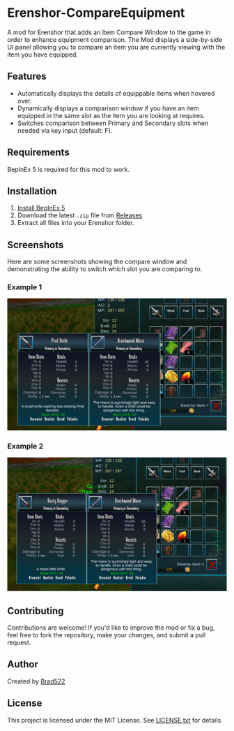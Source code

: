 # Erenshor-CompareEquipment
A mod for Erenshor that adds an Item Compare Window to the game in order to enhance equipment comparison. The Mod displays a side-by-side UI panel allowing you to compare an item you are currently viewing with the item you have equipped.

## Features

- Automatically displays the details of equippable items when hovered over.
- Dynamically displays a comparison window if you have an item equipped in the same slot as the item you are looking at requires.
- Switches comparison between Primary and Secondary slots when needed via key input (default: F).

## Requirements

BepInEx 5 is required for this mod to work.

## Installation

1. [Install BepInEx 5](https://github.com/BepInEx/BepInEx/releases)
2. Download the latest `.zip` file from [Releases](https://github.com/Brad522/Erenshor-CompareEquipment/releases)
3. Extract all files into your Erenshor folder.

## Screenshots

Here are some screenshots showing the compare window and demonstrating the ability to switch which slot you are comparing to.

### Example 1
![](Screenshots/EquipCompare1.png?raw=true)

### Example 2
![](Screenshots/EquipCompare2.png?raw=true)

## Contributing

Contributions are welcome! If you'd like to improve the mod or fix a bug, feel free to fork the repository, make your changes, and submit a pull request.

## Author

Created by [Brad522](https://github.com/Brad522)

## License

This project is licensed under the MIT License. See [LICENSE.txt](LICENSE.txt) for details.
